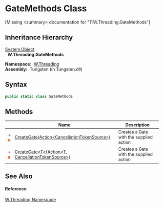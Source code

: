 GateMethods Class
=================
  
[Missing &lt;summary> documentation for "T:W.Threading.GateMethods"]



Inheritance Hierarchy
---------------------
[System.Object][1]  
  **W.Threading.GateMethods**  

  **Namespace:**  [W.Threading][2]  
  **Assembly:**  Tungsten (in Tungsten.dll)

Syntax
------

```csharp
public static class GateMethods
```


Methods
-------

                                 | Name                                                         | Description                             
-------------------------------- | ------------------------------------------------------------ | --------------------------------------- 
![Public method]![Static member] | [CreateGate(Action&lt;CancellationTokenSource>)][3]          | Creates a Gate with the supplied action 
![Public method]![Static member] | [CreateGate&lt;T>(Action&lt;T, CancellationTokenSource>)][4] | Creates a Gate with the supplied action 


See Also
--------

#### Reference
[W.Threading Namespace][2]  

[1]: http://msdn.microsoft.com/en-us/library/e5kfa45b
[2]: ../README.md
[3]: CreateGate.md
[4]: CreateGate__1.md
[5]: ../../_icons/Help.png
[Public method]: ../../_icons/pubmethod.gif "Public method"
[Static member]: ../../_icons/static.gif "Static member"